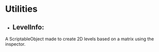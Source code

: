 # Utilities

- ## **LevelInfo:**

A ScriptableObject made to create 2D levels based on a matrix using the inspector.


 
